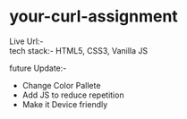 # your-curl-assignment

Live Url:- 
<br>
tech stack:- HTML5, CSS3, Vanilla JS

future Update:-
<ul>
<li>Change Color Pallete</li>
<li>Add JS to reduce repetition</li>
<li>Make it Device friendly</li>
</ul>
